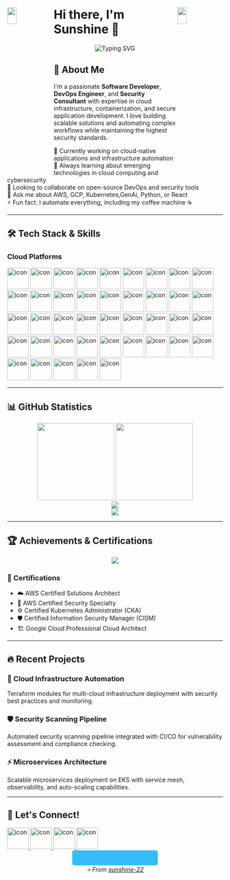 <div><img align="left" src="https://user-images.githubusercontent.com/65187002/144930161-2f783401-8d27-4fdf-a2f7-cc0ba32f1f1f.gif" width="21%" height="10%" style="display:inline;">
<img align="right" src="https://user-images.githubusercontent.com/65187002/144930161-2f783401-8d27-4fdf-a2f7-cc0ba32f1f1f.gif" width="21%" height ="10%"style="display:inline;">

# Hi there, I'm Sunshine 👋

<div align="center" style="ml-10">
  <img src="https://readme-typing-svg.herokuapp.com?font=Fira+Code&size=30&duration=3000&pause=1000&color=36BCF7&center=true&vCenter=true&width=600&lines=Software+Developer;DevOps+Engineer;Security+Consultant;Cloud+Architect" alt="Typing SVG" />
</div>

## 🚀 About Me

I'm a passionate **Software Developer**, **DevOps Engineer**, and **Security Consultant** with expertise in cloud infrastructure, containerization, and secure application development. I love building scalable solutions and automating complex workflows while maintaining the highest security standards.

🔭 Currently working on cloud-native applications and infrastructure automation  
🌱 Always learning about emerging technologies in cloud computing and cybersecurity  
👯 Looking to collaborate on open-source DevOps and security tools  
💬 Ask me about AWS, GCP, Kubernetes,GenAi, Python, or React  
⚡ Fun fact: I automate everything, including my coffee machine ☕

---

## 🛠️ Tech Stack & Skills

### Cloud Platforms

<div>
   <img src="https://techstack-generator.vercel.app/aws-icon.svg" alt="icon" width="50" height="50" />
    <img src="https://www.svgrepo.com/show/448223/gcp.svg" alt="icon" width="50" height="50" />
    <img src="https://www.svgrepo.com/show/448271/azure-devops.svg" alt="icon" width="50" height="50" />
    <img src="https://www.svgrepo.com/show/452091/python.svg" alt="icon" width="50" height="50" />
   <img src="https://www.svgrepo.com/show/452234/java.svg" alt="icon" width="50" height="50" />
   <img src="https://www.svgrepo.com/show/373632/go.svg" alt="icon" width="50" height="50" />
   <img src="https://www.svgrepo.com/show/452045/js.svg" alt="icon" width="50" height="50" />
    <img src="https://www.sabarish.in/_next/image?url=%2F_next%2Fstatic%2Fmedia%2Ffastapi.52499f35.svg&w=384&q=75" alt="icon" width="50" height="50" />
    <img src="https://www.sabarish.in/_next/image?url=%2F_next%2Fstatic%2Fmedia%2Fflutter.a0050538.svg&w=384&q=75" alt="icon" width="50" height="50" />
    <img src="https://www.sabarish.in/_next/image?url=%2F_next%2Fstatic%2Fmedia%2Ftypescript.37aa8d5d.svg&w=384&q=75" alt="icon" width="50" height="50" />
    <img src="https://www.sabarish.in/_next/image?url=%2F_next%2Fstatic%2Fmedia%2Fscala.f63b99d5.svg&w=384&q=75" alt="icon" width="50" height="50" />
    <img src="https://www.sabarish.in/_next/image?url=%2F_next%2Fstatic%2Fmedia%2Fdjango.84b4d19c.svg&w=384&q=75" alt="icon" width="50" height="50" />
     <img src="https://www.svgrepo.com/show/452092/react.svg" alt="icon" width="50" height="50" />
   <img src="https://www.svgrepo.com/show/452202/figma.svg" alt="icon" width="50" height="50" />
   <img src="https://www.svgrepo.com/show/342062/next-js.svg" alt="icon" width="50" height="50" />
      <img src="https://www.svgrepo.com/show/452228/html-5.svg" alt="icon" width="50" height="50" />
         <img src="https://www.svgrepo.com/show/374067/scss2.svg" alt="icon" width="50" height="50" />
         <img src="https://www.svgrepo.com/show/374118/tailwind.svg" alt="icon" width="50" height="50" />
          <img src="https://techstack-generator.vercel.app/docker-icon.svg" alt="icon" width="50" height="50" />
   <img src="https://techstack-generator.vercel.app/kubernetes-icon.svg" alt="icon" width="50" height="50" />
   <img src="https://techstack-generator.vercel.app/nginx-icon.svg" alt="icon" width="50" height="50" />
       <img src="https://www.svgrepo.com/show/374122/terraform.svg" alt="icon" width="50" height="50" />
   <img src="https://www.svgrepo.com/show/373505/circleci.svg" alt="icon" width="50" height="50" />
  <img src="https://www.svgrepo.com/show/448216/consul.svg" alt="icon" width="50" height="50" />
    <img src="https://www.svgrepo.com/show/448270/aws-s3.svg" alt="icon" width="50" height="50" />
    <img src="https://www.svgrepo.com/show/353454/aws-iam.svg" alt="icon" width="50" height="50" />
    <img src="https://www.svgrepo.com/show/353458/aws-rds.svg" alt="icon" width="50" height="50" />
        <img src="https://www.sabarish.in/_next/image?url=%2F_next%2Fstatic%2Fmedia%2Fkubernetes.a2a5f445.svg&w=384&q=75" alt="icon" width="50" height="50" />
            <img src="https://www.sabarish.in/_next/image?url=%2F_next%2Fstatic%2Fmedia%2Fjenkins.69e53270.svg&w=384&q=75" alt="icon" width="50" height="50" />
            <img src="https://www.svgrepo.com/show/353829/grafana.svg" alt="icon" width="50" height="50" />
   <img src="https://www.svgrepo.com/show/377840/wireshark.svg" alt="icon" width="50" height="50" />
   <img src="https://www.svgrepo.com/show/448628/splunk.svg" alt="icon" width="50" height="50" />
     <img src="https://www.svgrepo.com/show/354202/postman-icon.svg" alt="icon" width="50" height="50" />
   <img src="https://www.svgrepo.com/show/353380/airflow.svg" alt="icon" width="50" height="50" />
   <img src="https://www.svgrepo.com/show/512317/github-142.svg" alt="icon" width="50" height="50" />
      <img src="https://www.sabarish.in/_next/image?url=%2F_next%2Fstatic%2Fmedia%2Ffirebase.3dec0b45.svg&w=384&q=75" alt="icon" width="50" height="50" />
         <img src="https://www.sabarish.in/_next/image?url=%2F_next%2Fstatic%2Fmedia%2Fapache.ef53da74.svg&w=384&q=75" alt="icon" width="50" height="50" />
             <img src="https://www.svgrepo.com/show/354200/postgresql.svg" alt="icon" width="50" height="50" />
   <img src="https://www.svgrepo.com/show/303251/mysql-logo.svg" alt="icon" width="50" height="50" />
   <img src="https://www.svgrepo.com/show/331488/mongodb.svg" alt="icon" width="50" height="50" />
     <img src="https://www.svgrepo.com/show/400746/snowflake.svg" alt="icon" width="50" height="50" />
</div>

---

## 📊 GitHub Statistics

<div align="center">
  <img height="180em" src="https://github-readme-stats.vercel.app/api?username=sunshine-22&show_icons=true&theme=tokyonight&include_all_commits=true&count_private=true"/>
  <img height="180em" src="https://github-readme-stats.vercel.app/api/top-langs/?username=sunshine-22&layout=compact&langs_count=8&theme=tokyonight"/>
</div>

<div align="center">
  <img src="https://github-readme-streak-stats.herokuapp.com?user=sunshine-22&theme=tokyonight&hide_border=true" />
</div>

<div align="center">
  <img src="https://github-readme-activity-graph.vercel.app/graph?username=sunshine-22&theme=tokyo-night&hide_border=true&area=true" />
</div>

---

## 🏆 Achievements & Certifications

<div align="center">
  <img src="https://github-profile-trophy.vercel.app/?username=sunshine-22&theme=tokyonight&no-frame=true&row=1&column=6" />
</div>

### 🎯 Certifications

- ☁️ AWS Certified Solutions Architect
- 🔐 AWS Certified Security Specialty
- ⚙️ Certified Kubernetes Administrator (CKA)
- 🛡️ Certified Information Security Manager (CISM)
- 🏗️ Google Cloud Professional Cloud Architect

---

## 🔥 Recent Projects

### 🚀 Cloud Infrastructure Automation

Terraform modules for multi-cloud infrastructure deployment with security best practices and monitoring.

### 🛡️ Security Scanning Pipeline

Automated security scanning pipeline integrated with CI/CD for vulnerability assessment and compliance checking.

### ⚡ Microservices Architecture

Scalable microservices deployment on EKS with service mesh, observability, and auto-scaling capabilities.

---

## 🤝 Let's Connect!

<div>
  <a href="https://linkedin.com/in/sunshine-22">
   <img src="https://www.svgrepo.com/show/448234/linkedin.svg" alt="icon" width="50" height="50" />
    
  </a>
  <a href="https://twitter.com/sunshine_22">
   <img src="https://www.svgrepo.com/show/452123/twitter.svg" alt="icon" width="50" height="50" />
    
  </a>
  <a href="mailto:tsabarishkumar@gmail.com">
   <img src="https://www.svgrepo.com/show/349378/gmail.svg" alt="icon" width="50" height="50" />
  </a>
  <a href="https://sabarish.in">
    <img src="https://www.svgrepo.com/show/514333/web-page.svg" alt="icon" width="50" height="50" />
  </a>
</div>

<div align="center">
  <svg width="200" height="35" xmlns="http://www.w3.org/2000/svg">
    <rect width="200" height="35" rx="5" fill="#36BCF7"/>
  </svg>
</div>
<div align="center">
  <i>⭐️ From <a href="https://github.com/sunshine-22">sunshine-22</a></i>
</div>

